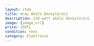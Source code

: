 ```yaml
---
layout: item
title: Araç Akülü Dönüştürücü
description: 220 watt akülü dönüştürücü
image: [image_url]
price: 150TL
condition: Yeni
category: Elektronik
---
```

